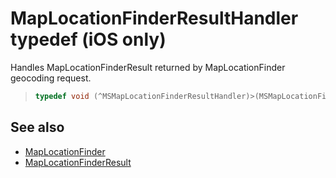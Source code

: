 # MapLocationFinderResultHandler typedef (iOS only)

Handles MapLocationFinderResult returned by MapLocationFinder geocoding request.

>```objectivec
>typedef void (^MSMapLocationFinderResultHandler)>(MSMapLocationFinderResult*);
>```

## See also

* [MapLocationFinder](../MapLocationFinder-class.md)
* [MapLocationFinderResult](../MapLocationFinderResult-class.md)
